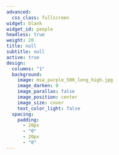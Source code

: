 ```yaml
---
advanced:
  css_class: fullscreen
widget: blank
widget_id: people
headless: true
weight: 20
title: null
subtitle: null
active: true
design:
  columns: "1"
  background:
    image: msa_purple_500_long_high.jpg
    image_darken: 0
    image_parallax: false
    image_position: center
    image_size: cover
    text_color_light: false
  spacing:
    padding:
      - 20px
      - "0"
      - 20px
      - "0"
---
```

![]()